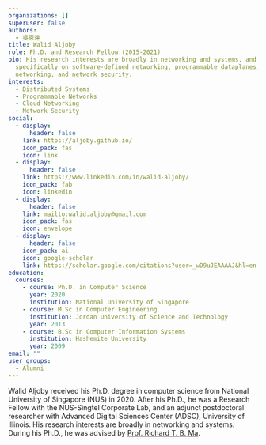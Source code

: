 ```yaml
---
organizations: []
superuser: false
authors:
  - 吳恩達
title: Walid Aljoby
role: Ph.D. and Research Fellow (2015-2021)
bio: His research interests are broadly in networking and systems, and more
  specifically on software-defined networking, programmable dataplanes, cloud
  networking, and network security.
interests:
  - Distributed Systems
  - Programmable Networks
  - Cloud Networking
  - Network Security
social:
  - display:
      header: false
    link: https://aljoby.github.io/
    icon_pack: fas
    icon: link
  - display:
      header: false
    link: https://www.linkedin.com/in/walid-aljoby/
    icon_pack: fab
    icon: linkedin
  - display:
      header: false
    link: mailto:walid.aljoby@gmail.com
    icon_pack: fas
    icon: envelope
  - display:
      header: false
    icon_pack: ai
    icon: google-scholar
    link: https://scholar.google.com/citations?user=_wD9uJEAAAAJ&hl=en
education:
  courses:
    - course: Ph.D. in Computer Science
      year: 2020
      institution: National University of Singapore
    - course: M.Sc in Computer Engineering
      institution: Jordan University of Science and Technology
      year: 2013
    - course: B.Sc in Computer Information Systems
      institution: Hashemite University
      year: 2009
email: ""
user_groups:
  - Alumni
---
```

Walid Aljoby received his Ph.D. degree in computer science from National University of Singapore (NUS) in 2020. After his Ph.D., he was a Research Fellow with the NUS-Singtel Corporate Lab, and an adjunct postdoctoral researcher with Advanced Digital Sciences Center (ADSC), University of Illinois. His research interests are broadly in networking and systems. During his Ph.D., he was advised by [Prof. Richard T. B. Ma](https://richard-ma.netlify.app/).